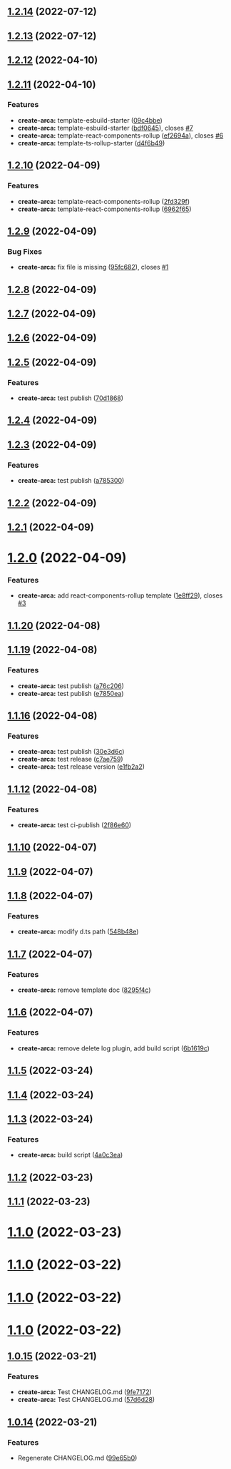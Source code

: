 ## [1.2.14](https://github.com/Spencer17x/arca/compare/create-arca@1.2.12...create-arca@1.2.14) (2022-07-12)



## [1.2.13](https://github.com/Spencer17x/arca/compare/create-arca@1.2.12...create-arca@1.2.13) (2022-07-12)



## [1.2.12](https://github.com/Spencer17x/arca/compare/create-arca@1.2.11...create-arca@1.2.12) (2022-04-10)



## [1.2.11](https://github.com/Spencer17x/arca/compare/create-arca@1.2.10...create-arca@1.2.11) (2022-04-10)


### Features

* **create-arca:** template-esbuild-starter ([09c4bbe](https://github.com/Spencer17x/arca/commit/09c4bbec293de6507943773e808162554e28e280))
* **create-arca:** template-esbuild-starter ([bdf0645](https://github.com/Spencer17x/arca/commit/bdf0645184a7dccadfd49cb0023cc05558a5a353)), closes [#7](https://github.com/Spencer17x/arca/issues/7)
* **create-arca:** template-react-components-rollup ([ef2694a](https://github.com/Spencer17x/arca/commit/ef2694ae20c6621e21c7bd88c3c0617eb10200d5)), closes [#6](https://github.com/Spencer17x/arca/issues/6)
* **create-arca:** template-ts-rollup-starter ([d4f6b49](https://github.com/Spencer17x/arca/commit/d4f6b49b1636820862218a24535f747b1afb8c6d))



## [1.2.10](https://github.com/Spencer17x/arca/compare/create-arca@1.2.9...create-arca@1.2.10) (2022-04-09)


### Features

* **create-arca:** template-react-components-rollup ([2fd329f](https://github.com/Spencer17x/arca/commit/2fd329fe41d9c81b03406ae277cabd34799b7eb1))
* **create-arca:** template-react-components-rollup ([6962f65](https://github.com/Spencer17x/arca/commit/6962f65d5b6faaf88c390cf2704dcce1c1ce4aa7))



## [1.2.9](https://github.com/Spencer17x/arca/compare/create-arca@1.2.7...create-arca@1.2.9) (2022-04-09)


### Bug Fixes

* **create-arca:** fix file is missing ([95fc682](https://github.com/Spencer17x/arca/commit/95fc68278a4145b0f4ceb995d847f0fa9f99a973)), closes [#1](https://github.com/Spencer17x/arca/issues/1)



## [1.2.8](https://github.com/Spencer17x/arca/compare/create-arca@1.2.7...create-arca@1.2.8) (2022-04-09)



## [1.2.7](https://github.com/Spencer17x/arca/compare/create-arca@1.2.6...create-arca@1.2.7) (2022-04-09)



## [1.2.6](https://github.com/Spencer17x/arca/compare/create-arca@1.2.5...create-arca@1.2.6) (2022-04-09)



## [1.2.5](https://github.com/Spencer17x/arca/compare/create-arca@1.2.4...create-arca@1.2.5) (2022-04-09)


### Features

* **create-arca:** test publish ([70d1868](https://github.com/Spencer17x/arca/commit/70d1868c464f4e1c3c0b6ea0b9746b93aeb4256c))



## [1.2.4](https://github.com/Spencer17x/arca/compare/create-arca@1.2.3...create-arca@1.2.4) (2022-04-09)



## [1.2.3](https://github.com/Spencer17x/arca/compare/create-arca@1.2.2...create-arca@1.2.3) (2022-04-09)


### Features

* **create-arca:** test publish ([a785300](https://github.com/Spencer17x/arca/commit/a785300857451453e34261873110b6feb08c9765))



## [1.2.2](https://github.com/Spencer17x/arca/compare/create-arca@1.2.1...create-arca@1.2.2) (2022-04-09)



## [1.2.1](https://github.com/Spencer17x/arca/compare/create-arca@1.2.0...create-arca@1.2.1) (2022-04-09)



# [1.2.0](https://github.com/Spencer17x/arca/compare/create-arca@1.1.20...create-arca@1.2.0) (2022-04-09)


### Features

* **create-arca:** add react-components-rollup template ([1e8ff29](https://github.com/Spencer17x/arca/commit/1e8ff29d9b1aa7eeb44047a4664c93609e89245b)), closes [#3](https://github.com/Spencer17x/arca/issues/3)



## [1.1.20](https://github.com/Spencer17x/arca/compare/create-arca@1.1.19...create-arca@1.1.20) (2022-04-08)



## [1.1.19](https://github.com/Spencer17x/arca/compare/create-arca@1.1.16...create-arca@1.1.19) (2022-04-08)


### Features

* **create-arca:** test publish ([a76c206](https://github.com/Spencer17x/arca/commit/a76c2060311c6e3891fe9374f273f423a50a1314))
* **create-arca:** test publish ([e7850ea](https://github.com/Spencer17x/arca/commit/e7850ea7f144c2d23804968026ac8416308b004a))



## [1.1.16](https://github.com/Spencer17x/arca/compare/create-arca@1.1.12...create-arca@1.1.16) (2022-04-08)


### Features

* **create-arca:** test publish ([30e3d6c](https://github.com/Spencer17x/arca/commit/30e3d6ca600e8f61dcb13047f4b7cb88b231677b))
* **create-arca:** test release ([c7ae759](https://github.com/Spencer17x/arca/commit/c7ae75955219073e0f78d62a5ee9647569fecb5e))
* **create-arca:** test release version ([e1fb2a2](https://github.com/Spencer17x/arca/commit/e1fb2a2a53442c13086502a6a08fce407e85ce52))



## [1.1.12](https://github.com/Spencer17x/arca/compare/create-arca@1.1.10...create-arca@1.1.12) (2022-04-08)


### Features

* **create-arca:** test ci-publish ([2f86e60](https://github.com/Spencer17x/arca/commit/2f86e6027021b530ba1c3c031d091171d198f32e))



## [1.1.10](https://github.com/Spencer17x/arca/compare/create-arca@1.1.9...create-arca@1.1.10) (2022-04-07)



## [1.1.9](https://github.com/Spencer17x/arca/compare/create-arca@1.1.8...create-arca@1.1.9) (2022-04-07)



## [1.1.8](https://github.com/Spencer17x/arca/compare/create-arca@1.1.7...create-arca@1.1.8) (2022-04-07)


### Features

* **create-arca:** modify d.ts path ([548b48e](https://github.com/Spencer17x/arca/commit/548b48e7083544c5ff40ea7676212df095d852cf))



## [1.1.7](https://github.com/Spencer17x/arca/compare/create-arca@1.1.6...create-arca@1.1.7) (2022-04-07)


### Features

* **create-arca:** remove template doc ([8295f4c](https://github.com/Spencer17x/arca/commit/8295f4c0bf7877885a55c0ab7ec78d311f723b10))



## [1.1.6](https://github.com/Spencer17x/arca/compare/create-arca@1.1.5...create-arca@1.1.6) (2022-04-07)


### Features

* **create-arca:** remove delete log plugin, add build script ([6b1619c](https://github.com/Spencer17x/arca/commit/6b1619c3dd3ef85019d8c6aee742751563e7196d))



## [1.1.5](https://github.com/Spencer17x/arca/compare/create-arca@1.1.4...create-arca@1.1.5) (2022-03-24)



## [1.1.4](https://github.com/Spencer17x/arca/compare/create-arca@1.1.3...create-arca@1.1.4) (2022-03-24)



## [1.1.3](https://github.com/Spencer17x/arca/compare/create-arca@1.1.2...create-arca@1.1.3) (2022-03-24)


### Features

* **create-arca:** build script ([4a0c3ea](https://github.com/Spencer17x/arca/commit/4a0c3ea35fda4dae6febfa4f9db1bf927204900e))



## [1.1.2](https://github.com/Spencer17x/arca/compare/create-arca@1.1.1...create-arca@1.1.2) (2022-03-23)



## [1.1.1](https://github.com/Spencer17x/arca/compare/create-arca@1.1.0...create-arca@1.1.1) (2022-03-23)



# [1.1.0](https://github.com/Spencer17x/arca/compare/create-arca@1.1.0...create-arca@1.1.0) (2022-03-23)



# [1.1.0](https://github.com/Spencer17x/arca/compare/create-arca@1.0.15...create-arca@1.1.0) (2022-03-22)



# [1.1.0](https://github.com/Spencer17x/arca/compare/create-arca@1.0.15...create-arca@1.1.0) (2022-03-22)



# [1.1.0](https://github.com/Spencer17x/arca/compare/create-arca@1.0.15...create-arca@1.1.0) (2022-03-22)



## [1.0.15](https://github.com/Spencer17x/arca/compare/create-arca@1.0.14...create-arca@1.0.15) (2022-03-21)


### Features

* **create-arca:** Test CHANGELOG.md ([9fe7172](https://github.com/Spencer17x/arca/commit/9fe71720360f8877810e2bcb7776e23a8039cb1a))
* **create-arca:** Test CHANGELOG.md ([57d6d28](https://github.com/Spencer17x/arca/commit/57d6d284598936d204fec97522c307bb6374d678))



## [1.0.14](https://github.com/Spencer17x/arca/compare/create-arca@1.0.13...create-arca@1.0.14) (2022-03-21)


### Features

* Regenerate CHANGELOG.md ([99e65b0](https://github.com/Spencer17x/arca/commit/99e65b0aa02be71ba3b7bf41042859a9ee9a0789))



